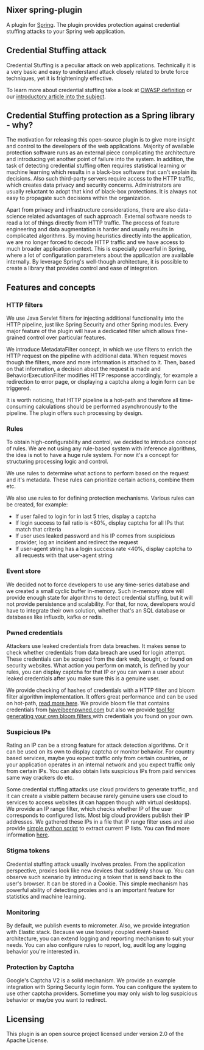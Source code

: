 ## Nixer spring-plugin

A plugin for [Spring](https://github.com/spring-projects/spring-framework). The plugin provides protection against credential stuffing attacks to your Spring web application. 

## Credential Stuffing attack

Credential Stuffing is a peculiar attack on web applications. Technically it is a very basic and easy to understand attack closely related to brute force techniques, yet it is frighteningly effective. 
 
To learn more about credential stuffing take a look at [OWASP definition](https://www.owasp.org/index.php/Credential_stuffing) or our [introductory article into the subject](https://medium.com/@jbron/credential-stuffing-how-its-done-and-what-to-do-with-it-57ad66302ce2).

## Credential Stuffing protection as a Spring library - why?

The motivation for releasing this open-source plugin is to give more insight and control to the developers of the web applications. Majority of available protection software runs as an external piece complicating the architecture and introducing yet another point of failure into the system. In addition, the task of detecting credential stuffing often requires statistical learning or machine learning which results in a black-box software that can't explain its decisions. Also such third-party servers require access to the HTTP traffic, which creates data privacy and security concerns. Administrators are usually reluctant to adopt that kind of black-box protections. It is always not easy to propagate such decisions within the organization. 
   
Apart from privacy and infrastructure considerations, there are also data-science related advantages of such approach. External software needs to read a lot of things directly from HTTP traffic. The process of feature engineering and data augmentation is harder and usually results in complicated algorithms. By moving heuristics directly into the application, we are no longer forced to decode HTTP traffic and we have access to much broader application context. This is especially powerful in Spring, where a lot of configuration parameters about the application are available internally. By leverage Spring's well-though architecture, it is possible to create a library that provides control and ease of integration.

## Features and concepts


### HTTP filters
We use Java Servlet filters for injecting additional functionality into the HTTP pipeline, just like Spring Security and other Spring modules. Every major feature of the plugin will have a dedicated filter which allows fine-grained control over particular features. 

We introduce MetadataFilter concept, in which we use filters to enrich the HTTP request on the pipeline with additional data. When request moves though the filters, more and more information is attached to it. Then, based on that information, a decision about the request is made and BehaviorExecutionFilter modifies HTTP response accordingly, for example a redirection to error page, or displaying a captcha along a login form can be triggered. 

It is worth noticing, that HTTP pipeline is a hot-path and therefore all time-consuming calculations should be performed asynchronously to the pipeline. The plugin offers such processing by design. 

### Rules
To obtain high-configurability and control, we decided to introduce concept of rules. We are not using any rule-based system with inference algorithms, the idea is not to have a huge rule system. For now it's a concept for structuring processing logic and control.

We use rules to determine what actions to perform based on the request and it's metadata. These rules can prioritize certain actions, combine them etc.

We also use rules to for defining protection mechanisms. Various rules can be created, for example: 
   *  If user failed to login for in last 5 tries, display a captcha
   *  If login success to fail ratio is <60%, display captcha for all IPs that match that criteria
   *  If user uses leaked password and his IP comes from suspicious provider, log an incident and redirect the request
   *  If user-agent string has a login success rate <40%, display captcha to all requests with that user-agent string

### Event store
We decided not to force developers to use any time-series database and we created a small cyclic buffer in-memory. Such in-memory store will provide enough state for algorithms to detect credential stuffing, but it will not provide persistence and scalability. For that, for now, developers would have to integrate their own solution, whether that's an SQL database or databases like influxdb, kafka or redis.   

### Pwned credentials
Attackers use leaked credentials from data breaches. It makes sense to check whether credentials from data breach are used for login attempt. These credentials can be scraped from the dark web, bought, or found on security websites. What action you perform on match, is defined by your rules, you can display captcha for that IP or you can warn a user about leaked credentials after you make sure this is a genuine user. 

We provide checking of hashes of credentials with a HTTP filter and bloom filter algorithm implementation. It offers great performance and can be
 used on hot-path, [read more here](https://github.com/nixer-io/nixer-spring-plugin/blob/master/bloom-filter). We provide bloom file that contains
  credentials from [haveibeenpwned.com](https://haveibeenpwned.com/Passwords) but also we provide [tool for generating your own bloom filters
  ](https://github.com/nixer-io/nixer-spring-plugin/tree/master/bloom-tool) with credentials you found on your own.

### Suspicious IPs
Rating an IP can be a strong feature for attack detection algorithms. Or it can be used on its own to display captcha or monitor behavior. For country based services, maybe you expect traffic only from certain countries, or your application operates in an internal network and you expect traffic only from certain IPs. You can also obtain lists suspicious IPs from paid services same way crackers do etc. 

Some credential stuffing attacks use cloud providers to generate traffic, and it can create a visible pattern because rarely genuine users use
 cloud to services to access websites (it can happen though with virtual desktops). We provide an IP range filter, which checks whether IP of the
  user corresponds to configured lists. Most big cloud providers publish their IP addresses. We gathered these IPs in a file that IP range filter
   uses and also provide [simple python script](https://github.com/nixer-io/nixer-spring-plugin/tree/master/scripts/ip_cloud_ranges) to extract
    current IP lists. You can find more information [here](https://github.com/nixer-io/nixer-spring-plugin/tree/master/core).

### Stigma tokens
Credential stuffing attack usually involves proxies. From the application perspective, proxies look like new devices that suddenly show up. You can observe such scenario by introducing a token that is send back to the user's browser. It can be stored in a Cookie. This simple mechanism has powerful ability of detecting proxies and is an important feature for statistics and machine learning.

### Monitoring
By default, we publish events to micrometer. Also, we provide integration with Elastic stack. Because we use loosely coupled event-based architecture, you can extend logging and reporting mechanism to suit your needs. You can also configure rules to report, log, audit log any logging behavior you're interested in.

### Protection by Captcha
Google's Captcha V2 is a solid mechanism. We provide an example integration with Spring Security login form. You can configure the system to use other captcha providers. Sometime you may only wish to log suspicious behavior or maybe you want to redirect. 

## Licensing

This plugin is an open source project licensed under version 2.0 of the Apache License.



